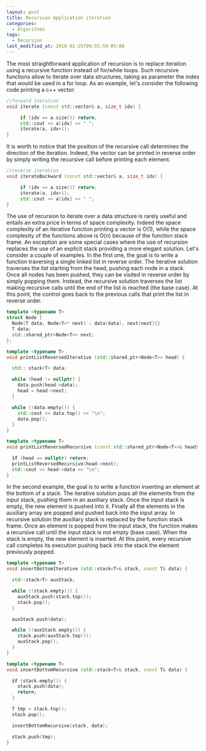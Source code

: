 ```yaml
---
layout: post
title: Recursion Application iteration
categories:
  - Algorithms
tags:
  - Recursion
last_modified_at: 2019-01-25T09:55:59-05:00
---
```


The most straightforward application of recursion is to replace iteration using a recursive function instead of for/while loops. Such recursive functions allow to iterate over data structures, taking as parameter the index that would be used in a for loop. As an example, let's consider the following code printing a c++ vector:

```cpp
//forward iteration
void iterate (const std::vector& a, size_t idx) {

     if (idx == a.size()) return;
     std::cout << a[idx] << " ";
     iterate(a, idx+1);
}
```

It is worth to notice that the position of the recursive call determines the direction of the iteration. Indeed, the vector can be printed in reverse order by simply writing the recursive call before printing each element.

```cpp
//reverse iteration
void iterateBackward (const std::vector& a, size_t idx) {

     if (idx == a.size()) return;
     iterate(a, idx+1);
     std::cout << a[idx] << " ";
}
```

The use of recursion to iterate over a data structure is rarely useful and entails an extra price in terms of space complexity. Indeed the space complexity of an iterative function printing a vector is O(1), while the space complexity of the functions above is O(n) because of the function stack frame. An exception are some special cases where the use of recursion replaces the use of an explicit stack providing a more elegant solution. Let's consider a couple of examples. In the first one, the goal is to write a function traversing a single linked list in reverse order. The iterative solution traverses the list starting from the head, pushing each node in a stack. Once all nodes has been pushed, they can be visited in reverse order by simply popping them. Instead, the recursive solution traverses the list making recursive calls until the end of the list is reached (the base case). At this point, the control goes back to the previous calls that print the list in reverse order.

```cpp
template <typename T>
struct Node {
  Node(T data, Node<T>* next) : data(data), next(next){}
  T data;
  std::shared_ptr<Node<T>> next;
};

template <typename T>
void printListReversedIterative (std::shared_ptr<Node<T>> head) {

  std:: stack<T> data;

  while (head != nullptr) {
    data.push(head->data);
    head = head->next;
  }

  while (!data.empty()) {
    std::cout << data.top() << "\n";
    data.pop();
  }
}

template <typename T>
void printListReversedRecursive (const std::shared_ptr<Node<T>>& head) {

  if (head == nullptr) return;
  printListReversedRecursive(head->next);
  std::cout << head->data << "\n";
}
```

In the second example, the goal is to write a function inserting an element at the bottom of a stack. The iterative solution pops all the elements from the input stack, pushing them in an auxiliary stack. Once the input stack is empty, the new element is pushed into it. Finally all the elements in the auxiliary array are popped and pushed back into the input array. In recursive solution the auxiliary stack is replaced by the function stack frame. Once an element is popped from the input stack, the function makes a recursive call until the input stack is not empty (base case). When the stack is empty, the new element is inserted. At this point, every recursive call completes its execution pushing back into the stack the element previously popped.

```cpp
template <typename T>
void insertBottomIterative (std::stack<T>& stack, const T& data) {

  std::stack<T> auxStack;

  while (!stack.empty()) {
    auxStack.push(stack.top());
    stack.pop();
  }

  auxStack.push(data);

  while (!auxStack.empty()) {
    stack.push(auxStack.top());
    auxStack.pop();
  }
}

template <typename T>
void insertBottomRecursive (std::stack<T>& stack, const T& data) {

  if (stack.empty()) {
    stack.push(data);
    return;
  }

  T tmp = stack.top();
  stack.pop();

  insertBottomRecursive(stack, data);

  stack.push(tmp);
}
```
